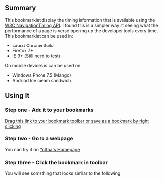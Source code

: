 ## Summary

This bookmarklet display the timing information that is available using the [W3C NavigationTiming API](http://www.w3.org/TR/navigation-timing/). I found this is a simpler way at seeing what the performance
of a page is verse opening up the developer tools every time. This bookmarklet can be used in:<br/>
- Latest Chrome Build
- Firefox 7+
- IE 9+ (Still need to test)

On mobile devices is can be used on:<br/>
- Windows Phone 7.5 (Mango)
- Andriod Ice cream sandwich

## Using It

### Step one - Add it to your bookmarks

<a href="(javascript:(function()%7Bdocument.body.appendChild(document.createElement('script')).src='http://yottaa.github.com/NavigationTimingBookmarklet/bookmarklet.js?bob=8'%7D)();" title="Drag to Bookmark Toolbar">Drag this link to your bookmark toolbar or save as a bookmark by right clicking</a>

### Step two - Go to a webpage 

You can try it on [Yottaa's Homepage](http://www.yottaa.com)

### Step three - Click the bookmark in toolbar

You will see something that looks similar to the following.


